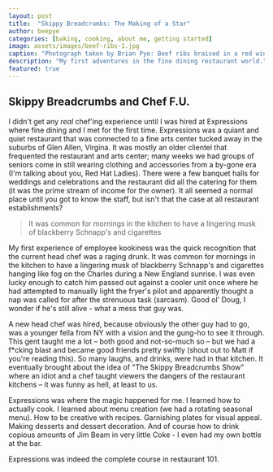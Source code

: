 ```yaml
---
layout: post
title:  "Skippy Breadcrumbs: The Making of a Star"
author: beepye
categories: [baking, cooking, about me, getting started]
image: assets/images/beef-ribs-1.jpg
caption: "Photograph taken by Brian Pye: Beef ribs braised in a red wine sauce accompanied with roasted carrots and potatoes covered in a demi glace"
description: "My first adventures in the fine dining restaurant world."
featured: true
---
```


## Skippy Breadcrumbs and Chef F.U.

I didn't get any _real_ chef'ing experience until I was hired at Expressions where fine dining and I met for the first time. Expressions was a quiant and quiet restaurant that was connected to a fine arts center tucked away in the suburbs of Glen Allen, Virgina. It was mostly an older clientel that frequented the restaurant and arts center; many weeks we had groups of seniors come in still wearing clothing and accessories from a by-gone era (I'm talking about you, Red Hat Ladies). There were a few banquet halls for weddings and celebrations and the restaurant did all the catering for them (it was the prime stream of income for the owner). It all seemed a normal place until you got to know the staff, but isn't that the case at all restaurant establishments?

> It was common for mornings in the kitchen to have a lingering musk of blackberry Schnapp's and cigarettes

My first experience of employee kookiness was the quick recognition that the current head chef was a raging drunk. It was common for mornings in the kitchen to have a lingering musk of blackberry Schnapp's and cigarettes hanging like fog on the Charles during a New England sunrise. I was even lucky enough to catch him passed out against a cooler unit once where he had attempted to manually light the fryer's pilot and apparently thought a nap was called for after the strenuous task (sarcasm). Good ol' Doug, I wonder if he's still alive - what a mess that guy was.

A new head chef was hired, because obviously the other guy had to go, was a younger fella from NY with a vision and the gung-ho to see it through. This gent taught me a lot – both good and not-so-much so – but we had a f*cking blast and became good friends pretty swiftly (shout out to Matt if you're reading this). So many laughs, and drinks, were had in that kitchen. It eventually brought about the idea of "The Skippy Breadcrumbs Show" where an idiot and a chef taught viewers the dangers of the restaurant kitchens – it was funny as hell, at least to us.

Expressions was where the magic happened for me. I learned how to actually cook. I learned about menu creation (we had a rotating seasonal menu). How to be creative with recipes. Garnishing plates for visual appeal. Making desserts and dessert decoration. And of course how to drink copious amounts of Jim Beam in very little Coke - I even had my own bottle at the bar.

Expressions was indeed the complete course in restaurant 101.